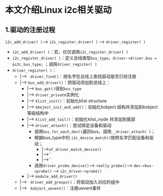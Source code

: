 # 本文介绍Linux i2c相关驱动

## 1.驱动的注册过程

`i2c_add_driver( )`--> `i2c_register_driver( )` --> `driver_register( )`

- `i2c_add_driver( )`：宏，仅仅调用`i2c_register_driver( )`
- `i2c_register_driver( )`：定义总线类型`bus_type`，`driver->driver.bus = &i2c_bus_type;` ；调用`driver_register( )`
- `driver_register( )`：
  - |--> ` driver_find()`：按名字在总线上查找驱动是否已经注册
  - |--> `bus_add_driver()`：把驱动添加到总线上：
    - |--> `bus_get()`得到`bus_type`
    - |--> `driver_private`实例化
    - |--> `klist_init()`：初始化klist structure
    - |--> `kboject_init_and_add()`：初始化kobject 结构并添加到kobject等级结构中
    - |--> `klist_add_tail()`：初始化klist_node 并添加到尾部
    - |--> `driver_attach()`：尝试绑定设备和驱动
      - 调用`bus_for_each_dev()`遍历bus，调用`__driver_attach( )`；
      - 根据bus_type中的 `i2c_device_match()`按照名字匹配设备和驱动；
        - |-->`of_driver_match_device()`
        - |-->``
        - |-->``
      - 调用`driver_probe_device()`--> `really_probe()`--> `dev->bus->probe()` --> `i2c_driver->probe()`
    - |--> `module_add_driver()`
  - |--> ` driver_add_greups()`：将驱动加入对应的组中
  - |--> ` kobject_uevent()`：注册uevent事件

